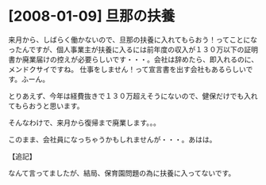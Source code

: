 # [2008-01-09] 旦那の扶養


来月から、しばらく働かないので、旦那の扶養に入れてもらおう！ってことになったんですが、個人事業主が扶養に入るには前年度の収入が１３０万以下の証明書か廃業届けの控えが必要らしいです・・・。会社は辞めたら、即入れるのに、メンドクサイですね。
仕事をしません！って宣言書を出す会社もあるらしいです。ふーん。

とりあえず、今年は経費抜きで１３０万超えそうにないので、健保だけでも入れてもらおうと思います。

そんなわけで、来月から復帰まで廃業します。。。

このまま、会社員になっちゃうかもしれませんが・・・。あはは。

【追記】

なんて言ってましたが、結局、保育園問題の為に扶養に入ってないです。
